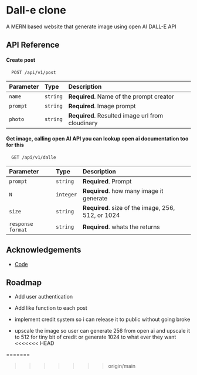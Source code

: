 
# Dall-e clone

A MERN based website that generate image using open AI DALL-E API


## API Reference

#### Create post

```http
  POST /api/v1/post
```

| Parameter | Type     | Description                |
| :-------- | :------- | :------------------------- |
| `name` | `string` | **Required**. Name of the prompt creator |
| `prompt` | `string` | **Required**. Image prompt |
| `photo` | `string` | **Required**. Resulted image url from cloudinary |

#### Get image, calling open AI API you can lookup open ai documentation too for this

```http
  GET /api/v1/dalle
```

| Parameter | Type     | Description                       |
| :-------- | :------- | :-------------------------------- |
| `prompt`      | `string` | **Required**. Prompt |
| `N`      | `integer` | **Required**. how many image it generate |
| `size`      | `string` | **Required**. size of the image, 256, 512, or 1024 |
| `response format`      | `string` | **Required**. whats the returns |



## Acknowledgements

 - [Code](https://github.com/adrianhajdin/project_ai_mern_image_generation)



## Roadmap

- Add user authentication

- Add like function to each post

- implement credit system so i can release it to public without going broke

- upscale the image so user can generate 256 from open ai and upscale it to 512 for tiny bit of credit or generate 1024 to what ever they want
<<<<<<< HEAD


=======
>>>>>>> origin/main
